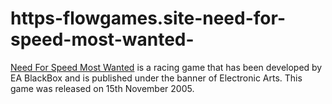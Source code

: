 # https-flowgames.site-need-for-speed-most-wanted-
[Need For Speed Most Wanted](https://flowgames.site/need-for-speed-most-wanted/) is a racing game that has been developed by EA BlackBox and is published under the banner of Electronic Arts. This game was released on 15th November 2005.
